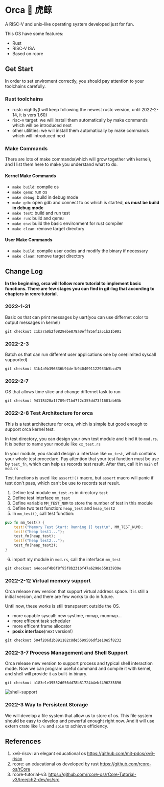 # Orca 🐋 虎鲸

A RISC-V and unix-like operating system developed just for fun.

This OS have some features:
- Rust
- RISC-V ISA
- Based on rcore

## Get Start

In order to set enviroment correctly, you should pay attention to your toolchains carefully.

### Rust toolchains

- rustc nightly(I will keep following the newest rustc version, until 2022-2-14, it is vers 1.60)
- risc-v target: we will install them automatically by make commands which will be introduced next
- other utilities: we will install them automatically by make commands which will introduced next

### Make Commands

There are lots of make commands(which will grow together with kernel), and I list them here to make you understand what to do.

#### Kernel Make Commands

- `make build`: compile os
- `make qemu`: run os
- `make debug`: build in debug mode
- `make gdb`: open gdb and connect to os which is started, **os must be build in debug mode**
- `make test`: build and run test
- `make run`: build and qemu
- `make env`: build the basic environment for rust compiler
- `make clean`: remove target directory

#### User Make Commands

- `make build`: compile user codes and modify the binary if necessary
- `make clean`: remove target directory

## Change Log

**In the beginning, orca will follow rcore tutorial to implement basic functions. There are few stages you can find in git-log that according to chapters in rcore tutorial.**

### 2022-1-31
Basic os that can print messages by uart(you can use differnet color to output messages in kernel)

```
git checkout c1ba7a0b2f0829ebe878a0eff856f1a51b21b901
```

### 2022-2-3
Batch os that can run different user applications one by one(limited syscall supported)

```
git checkout 31b4a9b396336b94defb9404091122933b5bcd75
```

### 2022-2-7
OS that allows time slice and change differnet task to run

```
git checkout 94118420a1f709e71bd7f2c355dd73f1601ab63b
```

### 2022-2-8 Test Architecture for orca
This is a test architecture for orca, which is simple but good enough to support orca kernel test.

In test directory, you can design your own test module and bind it to `mod.rs`. It is better to name your module like `xx_test.rs`

In your module, you should desigin a interface like `xx_test`, which contains your whole test procedure. Pay attention that your test function must be use by `test_fn`, which can help us records test result. After that, call it in `main` of `mod.rs`

Test functions is used like `assert!()` macro, but `assert` macro will panic if test don't pass, which can't be use to records test result.

1. Define test module `mm_test.rs` in directory `test`
2. Define test interface `mm_test`
3. Define variable `MM_TEST_NUM` to store the number of test in this module
4. Define two test function: `heap_test` and `heap_test2`
5. In `mm_test()`, call test function:
```rust
pub fn mm_test() {
    test!("Memory Test Start: Running {} test\n", MM_TEST_NUM);
    test!("heap test1...");
    test_fn(heap_test);
    test!("heap test2...");
    test_fn(heap_test2);
}
```
6. import my module in `mod.rs`, call the interface `mm_test`

```
git checkout a4eceef4b0f8f95f8b231bf47a6298e55813939e
```


### 2022-2-12 Virtual memory support
Orca release new version that support virtual address space. It is still a initial version, and there are few works to do in future.

Until now, these works is still transparent outside the OS.

- more capable syscall: new systime, mmap, munmap...
- more efficent task scheduler
- more efficent frame allocator
- **posix interface**(next version!)

```
git checkout 504f206d1b891182c8de5599506df2e10e5f8232
```

### 2022-3-7 Process Management and Shell Support
Orca release new version to support process and typical shell interaction mode. Now we can program useful command
and compile it with kernel, and shell will provide it as built-in binary.

```
git checkout a183e1e39552d056dd78b81724b4ebf496235896
```

![shell-support](https://raw.githubusercontent.com/MrZLeo/Image/main/uPic/2022/03/07/shell-supportkpzugR.gif)

### 2022-3 Way to Persistent Storage
We will develop a file system that allow us to store of os.
This file system should be easy to develop and powerful enought right now.
And it will use extern crate like `lru` and `spin` to achieve efficiency.


## References

1. xv6-riscv: an elegant educational os https://github.com/mit-pdos/xv6-riscv
2. rcore: an educational os developed by rust https://github.com/rcore-os/rCore
3. rcore-tutorial-v3: https://github.com/rcore-os/rCore-Tutorial-v3/tree/ch2-dev/os/src
